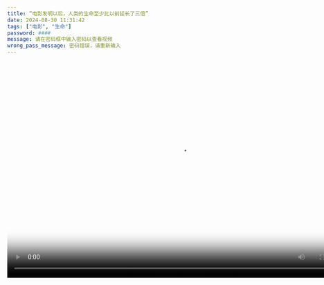 ```yaml
---
title: “电影发明以后，人类的生命至少比以前延长了三倍”
date: 2024-08-30 11:31:42
tags: ["电影", "生命"]
password: ####
message: 请在密码框中输入密码以查看视频
wrong_pass_message: 密码错误，请重新输入
---
```

<head>
  <link href="https://vjs.zencdn.net/8.16.1/video-js.css" rel="stylesheet" />
  <script src="https://cdn.bootcdn.net/ajax/libs/flv.js/1.6.1/flv.min.js"></script>
  <!-- If you'd like to support IE8 (for Video.js versions prior to v7) -->
  <!-- <script src="https://vjs.zencdn.net/ie8/1.1.2/videojs-ie8.min.js"></script> -->

  <style>
    /* 默认样式 */
    .video-js {
      left: 70px;
      width: 800px;
      height: 500px;
    }

    /* 针对手机设备的样式调整 */
    @media screen and (max-width: 768px) {
      .video-js {
      width: 100%;
      height: 0;
      left: 0;
      padding-top: 56.25%; /* 16:9 比例 */
      position: relative;
  }
    .video-js iframe {
      position: absolute;
      top: 0;
      width: 100%;
      height: 100%;
  }
}

  </style>
</head>

<body>
  <video id="my-video" class="video-js" controls preload="auto" poster="./Picbase/JCL.webp">
    <source src="./filmbase/test.mp4" type="video/mp4">
  </video>
  <script src="https://cdn.bootcdn.net/ajax/libs/flv.js/1.6.1/flv.min.js"></script>
  <script>
    var videoElement = document.getElementById('my-video');
    // 检查 flv.js 支持情况
    if (flvjs.isSupported()) {
      var flvPlayer = flvjs.createPlayer({
        type: 'flv',
        url: '#####'
      });
      flvPlayer.attachMediaElement(videoElement);
      flvPlayer.load();
      // 监听播放失败或流不可用的情况
      flvPlayer.on(flvjs.Events.ERROR, function(errorType, errorDetail) {
        console.error('FLV Error:', errorType, errorDetail);
        // 回退到 MP4 播放
        videoElement.src = './filmbase/test.mp4';
        videoElement.load();
        videoElement.play();
      });
      flvPlayer.play().catch(function(error) {
        console.error('FLV Play Error:', error);
        // FLV 播放失败时回退到 MP4
        videoElement.src = './filmbase/test.mp4';
        videoElement.load();
        videoElement.play();
      });
    } else {
      // 自动回退到 MP4 或 M3U8 源
      videoElement.load();
    }
  </script>

  <script src="https://vjs.zencdn.net/8.16.1/video.min.js"></script>
</body>
